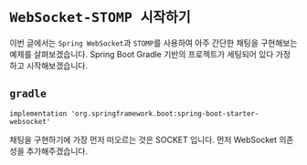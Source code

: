 # `WebSocket-STOMP 시작하기`

이번 글에서는 `Spring WebSocket`과 `STOMP`를 사용하여 아주 간단한 채팅을 구현해보는 예제를 살펴보겠습니다. Spring Boot Gradle 기반의 프로젝트가 세팅되어 있다 가정하고 시작해보겠습니다. 

## `gradle`

```
implementation 'org.springframework.boot:spring-boot-starter-websocket'
```

채팅을 구현하기에 가장 먼저 떠오르는 것은 SOCKET 입니다. 먼저 WebSocket 의존성을 추가해주겠습니다. 
